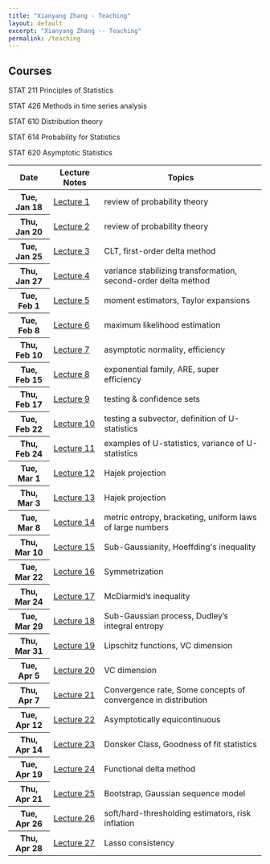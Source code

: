 ```yaml
---
title: "Xianyang Zhang - Teaching"
layout: default
excerpt: "Xianyang Zhang -- Teaching"
permalink: /teaching
---
```


<div markdown="0" class="hero-body">
  <div class="container">
    <article class="media">
      <div class="media-content">
        <div class="content">
          <h1>Courses</h1>
        </div>
      </div>
    </article>
    <article class="media">
      <div class="media-content">
        <div class="content">
          <p>
          STAT 211 Principles of Statistics
          </p>
        </div>
      </div>
    </article>
    <article class="media">
      <div class="media-content">
        <div class="content">
          <p>
          STAT 426 Methods in time series analysis
          </p>
        </div>
      </div>
    </article>
    <article class="media">
      <div class="media-content">
        <div class="content">
          <p>
          STAT 610 Distribution theory
          </p>
        </div>
      </div>
    </article>
    <article class="media">
      <div class="media-content">
        <div class="content">
          <p>
          STAT 614 Probability for Statistics
          </p>
        </div>
      </div>
    </article>
    <article class="media">
      <div class="media-content">
        <div class="content">
          <p>
          STAT 620 Asymptotic Statistics
          </p>
          <p>
            <table class="table">
              <thead>
                <tr><th>Date</th><th>Lecture Notes</th><th>Topics</th></tr>
              </thead>
              <!-- <tfoot>
                <tr><th>Date</th><th>Lecture Notes</th><th>Topics</th></tr>
              </tfoot> -->
              <tbody>
                <tr><th>Tue, Jan 18</th><td><a href="/downloads/620sp22/Jan-18.pdf">Lecture 1</a></td><td>review of probability theory</td></tr>
                <tr><th>Thu, Jan 20</th><td><a href="/downloads/620sp22/Jan-20.pdf">Lecture 2</a></td><td>review of probability theory</td></tr>
                <tr><th>Tue, Jan 25</th><td><a href="/downloads/620sp22/Jan-25.pdf">Lecture 3</a></td><td>CLT, first-order delta method</td></tr>
                <tr><th>Thu, Jan 27</th><td><a href="/downloads/620sp22/Jan-27.pdf">Lecture 4</a></td><td>variance stabilizing transformation, second-order delta method</td></tr>
                <tr><th>Tue, Feb 1</th><td><a href="/downloads/620sp22/Feb-1.pdf">Lecture 5</a></td><td>moment estimators, Taylor expansions</td></tr>
                <tr><th>Tue, Feb 8</th><td><a href="/downloads/620sp22/Feb-8.pdf">Lecture 6</a></td><td>maximum likelihood estimation</td></tr>
                <tr><th>Thu, Feb 10</th><td><a href="/downloads/620sp22/Feb-10.pdf">Lecture 7</a></td><td>asymptotic normality, efficiency</td></tr>
                <tr><th>Tue, Feb 15</th><td><a href="/downloads/620sp22/Feb-15.pdf">Lecture 8</a></td><td>exponential family, ARE, super efficiency</td></tr>
                <tr><th>Thu, Feb 17</th><td><a href="/downloads/620sp22/Feb-17.pdf">Lecture 9</a></td><td>testing & confidence sets</td></tr>
                <tr><th>Tue, Feb 22</th><td><a href="/downloads/620sp22/Feb-22.pdf">Lecture 10</a></td><td>testing a subvector, definition of U-statistics</td></tr>
                <tr><th>Thu, Feb 24</th><td><a href="/downloads/620sp22/Feb-24.pdf">Lecture 11</a></td><td>examples of U-statistics, variance of U-statistics</td></tr>
                <tr><th>Tue, Mar 1</th><td><a href="/downloads/620sp22/Mar-1.pdf">Lecture 12</a></td><td>Hajek projection</td></tr>
                <tr><th>Thu, Mar 3</th><td><a href="/downloads/620sp22/Mar-3.pdf">Lecture 13</a></td><td>Hajek projection</td></tr>
                <tr><th>Tue, Mar 8</th><td><a href="/downloads/620sp22/Mar-8.pdf">Lecture 14</a></td><td>metric entropy, bracketing, uniform laws of large numbers</td></tr>
                <tr><th>Thu, Mar 10</th><td><a href="/downloads/620sp22/Mar-10.pdf">Lecture 15</a></td><td>Sub-Gaussianity, Hoeffding's inequality</td></tr>
                <tr><th>Tue, Mar 22</th><td><a href="/downloads/620sp22/Mar-22.pdf">Lecture 16</a></td><td>Symmetrization</td></tr>               
                <tr><th>Thu, Mar 24</th><td><a href="/downloads/620sp22/Mar-24.pdf">Lecture 17</a></td><td>McDiarmid’s inequality</td></tr>
                <tr><th>Tue, Mar 29</th><td><a href="/downloads/620sp22/Mar-22.pdf">Lecture 18</a></td><td>Sub-Gaussian process, Dudley’s integral entropy</td></tr> 
                <tr><th>Thu, Mar 31</th><td><a href="/downloads/620sp22/Mar-24.pdf">Lecture 19</a></td><td>Lipschitz functions, VC dimension</td></tr>
               <tr><th>Tue, Apr 5</th><td><a href="/downloads/620sp22/Apr-5.pdf">Lecture 20</a></td><td>VC dimension</td></tr>
               <tr><th>Thu, Apr 7</th><td><a href="/downloads/620sp22/Apr-7.pdf">Lecture 21</a></td><td>Convergence rate, Some concepts of convergence in distribution</td></tr> 
               <tr><th>Tue, Apr 12</th><td><a href="/downloads/620sp22/Apr-12.pdf">Lecture 22</a></td><td>Asymptotically equicontinuous</td></tr>
               <tr><th>Thu, Apr 14</th><td><a href="/downloads/620sp22/Apr-14.pdf">Lecture 23</a></td><td>Donsker Class, Goodness of fit statistics</td></tr> 
               <tr><th>Tue, Apr 19</th><td><a href="/downloads/620sp22/Apr-19.pdf">Lecture 24</a></td><td>Functional delta method</td></tr>
               <tr><th>Thu, Apr 21</th><td><a href="/downloads/620sp22/Apr-21.pdf">Lecture 25</a></td><td>Bootstrap, Gaussian sequence model</td></tr> 
               <tr><th>Tue, Apr 26</th><td><a href="/downloads/620sp22/Apr-19.pdf">Lecture 26</a></td><td>soft/hard-thresholding estimators, risk inflation</td></tr>
               <tr><th>Thu, Apr 28</th><td><a href="/downloads/620sp22/Apr-21.pdf">Lecture 27</a></td><td>Lasso consistency</td></tr>
              </tbody>
            </table>
          </p>
        </div>
      </div>
    </article>
  </div>
</div>
